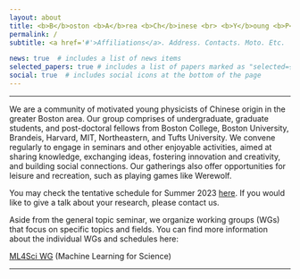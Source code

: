 ```yaml
---
layout: about
title: <b>B</b>oston <b>A</b>rea <b>Ch</b>inese <br> <b>Y</b>oung <b>P</b>hysicists <b>S</b>eminar
permalink: /
subtitle: <a href='#'>Affiliations</a>. Address. Contacts. Moto. Etc.

news: true  # includes a list of news items
selected_papers: true # includes a list of papers marked as "selected={true}"
social: true  # includes social icons at the bottom of the page
---
```


***

We are a community of motivated young physicists of Chinese origin in the greater Boston area. Our group comprises of undergraduate, graduate students, and post-doctoral fellows from Boston College, Boston University, Brandeis, Harvard, MIT, Northeastern, and Tufts University. We convene regularly to engage in seminars and other enjoyable activities, aimed at sharing knowledge, exchanging ideas, fostering innovation and creativity, and building social connections. Our gatherings also offer opportunities for leisure and recreation, such as playing games like Werewolf.

You may check the tentative schedule for Summer 2023 [here](https://docs.google.com/spreadsheets/d/1JMghsoa93FFSqsloE4z_SP1rIs2ugggSCiP-hldbLe8/edit?usp=sharing). If you would like to give a talk about your research, please contact us.

Aside from the general topic seminar, we organize working groups (WGs) that focus on specific topics and fields. You can find more information about the individual WGs and schedules here:

[ML4Sci WG](https://longtablephysics.github.io/ML4Sci_talks/) (Machine Learning for Science)

***
